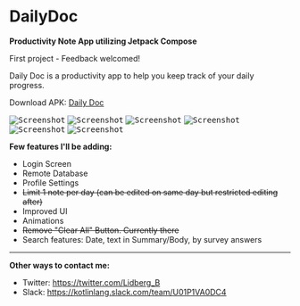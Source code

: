 # DailyDoc
**Productivity Note App utilizing Jetpack Compose**


First project - Feedback welcomed! 

Daily Doc is a productivity app to help you keep track of your daily progress.

Download APK: [Daily Doc](https://drive.google.com/file/d/1QNgtfXcrYIcCSJWijaeHScoawmNUNh6e/view?usp=sharing)


<kbd>![Screenshot](screenshots/EmptyListScreen.png)</kbd> <kbd>![Screenshot](screenshots/ListScreenWithDaily.png)</kbd>
<kbd>![Screenshot](screenshots/Survey.png)</kbd> <kbd>![Screenshot](screenshots/AddNoteBody.png)</kbd>
<kbd>![Screenshot](screenshots/ClearDialog.png)</kbd> <kbd>![Screenshot](screenshots/NoteDetailScreen.png)</kbd>

**Few features I'll be adding:**
- Login Screen
- Remote Database
- Profile Settings
- ~~Limit 1 note per day (can be edited on same day but restricted editing after)~~
- Improved UI
- Animations
- ~~Remove "Clear All" Button. Currently there~~
- Search features: Date, text in Summary/Body, by survey answers
------------------------------------------
**Other ways to contact me:**
- Twitter: https://twitter.com/Lidberg_B
- Slack: https://kotlinlang.slack.com/team/U01P1VA0DC4
